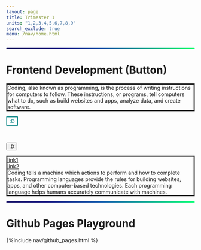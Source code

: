 ```yaml
---
layout: page
title: Trimester 1
units: "1,2,3,4,5,6,7,8,9"
search_exclude: true
menu: /nav/home.html
---
```

<!-- tri2.md has the border info and the old frontend development (button code) -->
<!-- GRADIENT LINE -->
<html>
<hr class="gradient">
</html>
<style>
hr.gradient {
  height: 3px;
  border: none;
  border-radius: 6px;
  background: linear-gradient(
    90deg,
    rgba(13, 8, 96, 1) 0%,
    rgba(9, 9, 121, 1) 21%,
    rgba(6, 84, 170, 1) 51%,
    rgba(0, 255, 113, 1) 100%
  );
}
</style>

# Frontend Development (Button)
<!--
<html>
<head>
<style>
div {
  border: 1px solid #9999FF;
  padding: 5px;
  color: white;
}
.clearfix::after {
  content: "";
  clear: both;
  display: table;
}
</style>
</head>
<body>

<div class="clearfix">
  <button onclick="myFunction()">:D</button>

<p id="demo"></p>

<script>
function myFunction() {
  document.getElementById("demo").innerHTML = "D:";
}
</script>
Coding, also known as programming, is the process of writing instructions for computers to follow. These instructions, or programs, tell computers what to do, such as build websites and apps, analyze data, and create software.
</div>

</body>
</html> -->
<html>
<head>
<style>
p.solid {border-style: solid;}
</style>
</head>

<body>
<p class="solid">
Coding, also known as programming, is the process of writing instructions for computers to follow. These instructions, or programs, tell computers what to do, such as build websites and apps, analyze data, and create software. 
<br>
<!-- button w link -->

 <button
    class="GFG"
    onclick="window.location.href = 'https://i.ytimg.com/vi/ciWoqQb6FWg/maxresdefault.jpg';"
    >
    :D
</button>
<style>
    .GFG {
      background-color: white;
      border: 2px solid teal;
      color: teal;
      padding: 3px 7px;
      cursor: pointer;
      }
</style>

<br>
<!-- button w/o link -->

<button onclick="myFunction()">:D</button>
<p id="demo"></p>
<script>
 function myFunction() {
  document.getElementById("demo").innerHTML = "D:";
 }
</script>
</p>
</body>

<body>
<p class="solid">
    <a href="https://miro.medium.com/v2/resize:fit:1400/0*7VyEZgzwUhQMeBqb">link1</a>
    <br>
    <a href="https://media.licdn.com/dms/image/D4D12AQF6mW4EuB-99Q/article-cover_image-shrink_720_1280/0/1692951785182?e=2147483647&v=beta&t=I6_1-aBTAg0fihJHret-C4hRNuffBu8JyrqKfXsm74w">link2</a>
    <br>
    Coding tells a machine which actions to perform and how to complete tasks. Programming languages provide the rules for building websites, apps, and other computer-based technologies. Each programming language helps humans accurately communicate with machines.
</p>
</body>
</html>

<!-- GRADIENT LINE -->
<html>
<hr class="gradient">
</html>

<style>
hr.gradient {
  height: 3px;
  border: none;
  border-radius: 6px;
  background: linear-gradient(
    90deg,
    rgba(13, 8, 96, 1) 0%,
    rgba(9, 9, 121, 1) 21%,
    rgba(6, 84, 170, 1) 51%,
    rgba(0, 255, 113, 1) 100%
  );
}
</style>

<p> </p>

# Github Pages Playground
<!-- <p>Make a copy of the Github Pages Notebook folder, then create a nav/github_pages.html, then link it to an md file</p> -->

{%include nav/github_pages.html %} 